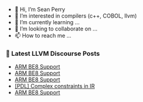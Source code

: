 - 👋 Hi, I’m Sean Perry
- 👀 I’m interested in compilers (c++, COBOL, llvm)
- 🌱 I’m currently learning ...
- 💞️ I’m looking to collaborate on ...
- 📫 How to reach me ...

<!---
s66perry/s66perry is a ✨ special ✨ repository because its `README.md` (this file) appears on your GitHub profile.
You can click the Preview link to take a look at your changes.
--->
### 📕 Latest LLVM Discourse Posts

<!-- DISCOURSE-LLVM:START -->
- [ARM BE8 Support](https://discourse.llvm.org/t/arm-be8-support/63783#post_7)
- [ARM BE8 Support](https://discourse.llvm.org/t/arm-be8-support/63783#post_6)
- [ARM BE8 Support](https://discourse.llvm.org/t/arm-be8-support/63783#post_5)
- [[PDL] Complex constraints in IR](https://discourse.llvm.org/t/pdl-complex-constraints-in-ir/63764#post_7)
- [ARM BE8 Support](https://discourse.llvm.org/t/arm-be8-support/63783#post_4)
<!-- DISCOURSE-LLVM:END -->
